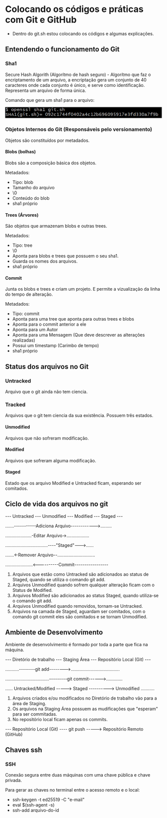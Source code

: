 # Colocando os códigos e práticas com Git e GitHub

- Dentro do git.sh estou colocando os códigos e algumas explicações.

## Entendendo o funcionamento do Git

### Sha1

Secure Hash Algorith (Algorítmo de hash seguro) - Algorítmo que faz o encriptamento de um arquivo, a encriptação gera um conjunto de 40 caracteres onde cada conjunto é único, e serve como identificação. Representa um arquivo de forma única.

Comando que gera um sha1 para o arquivo:

![](https://github.com/NandesLima/git-e-gitHub-codigos/blob/master/imagens/openssl-sha1.png)

### Objetos Internos do Git (Responsáveis pelo versionamento)

Objetos são constituídos por metadados.

#### Blobs (bolhas)

Blobs são a composição básica dos objetos.

Metadados:

 - Tipo: blob
 - Tamanho do arquivo
 - \0
 - Conteúdo do blob
 - sha1 próprio

#### Trees (Árvores)

São objetos que armazenam blobs e outras trees.

Metadados:

 - Tipo: tree
 - \0
 - Aponta para blobs e trees que possuem o seu sha1.
 - Guarda os nomes dos arquivos.
 - sha1 próprio

#### Commit

Junta os blobs e trees e criam um projeto. E permite a vizualização da linha do tempo de alteração.

Metadados:

 - Tipo: commit
 - Aponta para uma tree que aponta para outras trees e blobs
 - Aponta para o commit anterior a ele
 - Aponta para um Autor
 - Aponta para uma Mensagem (Que deve descrever as alterações realizadas)
 - Possui um timestamp (Carimbo de tempo)
 - sha1 próprio


## Status dos arquivos no Git

### Untracked

Arquivo que o git ainda não tem ciencia.

### Tracked

Arquivos que o git tem ciencia da sua existência. Possuem três estados.

#### Unmodified

Arquivos que não sofreram modificação.

#### Modified

Arquivos que sofreram alguma modificação. 

#### Staged

Estado que os arquivo Modified e Untracked ficam, esperando ser comitados. 


## Ciclo de vida dos arquivos no git

--- Untracked --- Unmodified --- Modified --- Staged ---

.......-----------Adiciona Arquivo------------>.........

.....................-Editar Arquivo->..................

..................................----"Staged"--->......

.......<-Remover Arquivo--..............................

......................<----------Commit-----------------

1. Arquivos que estão como Untracked são adicionados ao status de Staged, quando se utiliza o comando git add.
2. Arquivos Unmodified quando sofrem qualquer alteração ficam com o Status de Modified.
3. Arquivos Modified são adicionados ao status Staged, quando utiliza-se o comando git add.
4. Arquivos Unmodified quando removidos, tornam-se Untracked.
5. Arquivos na camada de Staged, aguardam ser comitados, com o comando git commit eles são comitados e se tornam Unmodified.


## Ambiente de Desenvolvimento

Ambiente de desenvolvimento é formado por toda a parte que fica na máquina.

--- Diretório de trabalho --- Staging Área --- Repositório Local (Git) ---

...........--------git add-------->.......................................

...................................---------git commit------>.............

...... Untracked/Modified -----> Staged ----------> Unmodified ...........

1. Arquivos criados e/ou modificados no Diretório de trabalho vão para a área de Staging.
2. Os arquivos na Staging Área possuem as mudificações que "esperam" para ser commitadas.
3. No repositório local ficam apenas os commits.

--- Repositório Local (Git) ---- git push -----> Repositório Remoto (GitHub)


## Chaves ssh

### SSH

Conexão segura entre duas máquinas com uma chave pública e chave privada.

Para gerar as chaves no terminal entre o acesso remoto e o local:

 - ssh-keygen -t ed25519 -C "e-mail"
 - eval $(ssh-agent -s)
 - ssh-add arquivo-do-id
